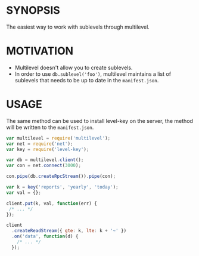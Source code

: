 # SYNOPSIS
The easiest way to work with sublevels through multilevel.

# MOTIVATION
- Multilevel doesn't allow you to create sublevels.
- In order to use `db.sublevel('foo')`, multilevel 
  maintains a list of sublevels that needs to be
  up to date in the `manifest.json`.

# USAGE
The same method can be used to install level-key on 
the server, the method will be written to the `manifest.json`.

```js
var multilevel = require('multilevel');
var net = require('net');
var key = require('level-key');

var db = multilevel.client();
var con = net.connect(3000);

con.pipe(db.createRpcStream()).pipe(con);

var k = key('reports', 'yearly', 'today');
var val = {};

client.put(k, val, function(err) {
 /* ... */
});

client
  .createReadStream({ gte: k, lte: k + '~' })
  .on('data', function(d) {
    /* ... */
  });
```


